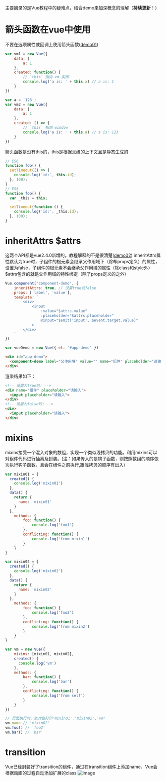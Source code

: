 主要摘录的是Vue教程中的疑难点，结合demo来加深概念的理解（**持续更新！**）

# **箭头函数**在vue中使用

不要在选项属性或回调上使用箭头函数([demo01](https://github.com/warplan/vue-study/blob/master/demo01/demo01.html))

```javascript
var vm1 = new Vue({
    data: {
        a: 1
    },
    created: function() {
        // `this` 指向 vm 实例
        console.log('a is: ' + this.a) // a is: 1
    }
})

var a = '123';
var vm2 = new Vue({
    data: {
        a: 1
    },
    created: () => {
        // `this` 指向 window
        console.log('a is: ' + this.a) // a is: 123
    }
})
```

箭头函数是没有this的，this是根据父级的上下文且是静态生成的

```javascript
// ES6
function foo() {
  setTimeout(() => {
    console.log('id:', this.id);
  }, 100);
}
// ES5
function foo() {
  var _this = this;

  setTimeout(function () {
    console.log('id:', _this.id);
  }, 100);
}
```

# inheritAttrs $attrs

这两个API都是vue2.4.0新增的，教程解释的不是很清楚([demo02](https://github.com/warplan/vue-study/blob/master/demo02/demo02.html))
inheritAttrs属性默认为true时，子组件的根元素会继承父作用域下（除却props定义）的属性，设置为false，子组件的根元素不会继承父作用域的属性（除class和style外）
$attrs包含的就是父作用域的特性绑定（除了props定义的之外）

```javascript
Vue.component('component-demo', {
    inheritAttrs: true, // 设置true或false
    props: ['label', 'value'],
    template: `
        <div>
            <input 
                :value="$attrs.value" 
                :placeholder="$attrs.placeholder"
                @input="$emit('input', $event.target.value)"
            >
        </div>
    `
})

var vueDemo = new Vue({ el: '#app-demo' })
```
```html
<div id="app-demo">
  <component-demo label="父作用域" value="" name="组件" placeholder="请输入"></component-demo>
</div>
```
渲染结果如下：

```html
<!-- 设置为true时: -->
<div name="组件" placeholder="请输入">
  <input placeholder="请输入">
</div>
<!-- 设置为false时: -->
<div>
  <input placeholder="请输入">
</div>
```

# mixins

mixins接受一个混入对象的数组，实现一个类似浅拷贝的功能。利用mixins可以对组件代码进行抽离及封装。(注：如果传入的是钩子函数，则按照数组的顺序依次执行钩子函数，且会在组件之前执行,跟浅拷贝的顺序有出入)
```javascript
var mixin01 = {
  created() {
    console.log('mixin01')
  },
  data() {
    return {
      name: 'mixin01'
    }
  },
    methods: {
        foo: function() {
            console.log('foo1')
        },
        conflicting: function() {
            console.log('from mixin1')
        }
    }
}

var mixin02 = {
  created() {
    console.log('mixin02')
  },
  data() {
    return {
      name: 'mixin02' 
    }
  },
    methods: {
        foo: function() {
            console.log('foo2')
        },
        conflicting: function() {
            console.log('from mixin2')
        }
    }
}

var vm = new Vue({
    mixins: [mixin01, mixin02],
    created() {
      console.log('vm')
    },
    methods: {
        bar: function() {
            console.log('bar')
        },
        conflicting: function() {
            console.log('from self')
        }
    }
})

// 页面执行时，依次会打印'mixin01','mixin02','vm'
vm.name // 'mixin02'
vm.foo() // 'foo2'
vm.bar() // 'bar'
```

# transition

Vue已经封装好了transition的组件，通过在transition组件上添加name，Vue会根据动画的过程自动添加扩展的class
![image](https://cn.vuejs.org/images/transition.png)


